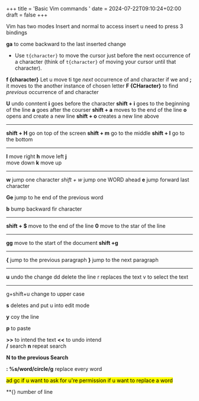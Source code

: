 +++
title = 'Basic Vim commands '
date = 2024-07-22T09:10:24+02:00
draft = false
+++

Vim has two modes 
Insert and normal
to access insert u need to press 3 bindings 

**ga**
to come backward to the last inserted change 

- Use `t{character}` to move the cursor just before the next occurrence of a character (think of `t{character}` of moving your cursor until that character).

**f {character}**
Let u move ti tge *next* occurrence of and character 
if we and **;**
it moves to the another instance of chosen letter 
**F {CHaracter}** 
to find *previous* occurrence of and character 

**U**
undo conntent
**i** 
goes before the character
**shift + i**
goes to the beginning of the line 
**a** 
goes after the courser 
**shift + a**
moves to the end of the line 
**o** 
opens and create a  new line
**shift + o**
creates a new line above 

---
**shift + H**
go on top of the screen 
**shift + m**
go to the middle
**shift + l** 
go to the bottom

---
**l** 
move right
**h**
move left 
**j**  
move down
**k** 
move up

----
**w** 
jump one character 
*shift + w*
jump one WORD ahead 
**e** 
jump forward last character 

**Ge**
jump to he end of the previous word 


**b** 
bump backward fir character 

---
**shift + $** 
move to the end of the line 
**0** 
move to the star of the line 

---
**gg**
move to the start of the document 
**shift +g**

---
**{**
jump to the previous paragraph 
**}**
jump to the next paragraph 

---
**u** 
undo the change 
dd 
delete the line 
r
replaces the text 
v 
to  select the text 

---
g+shift+u
change to upper case 

**s** 
deletes and put u into edit mode 

**y** 
coy the line 

**p** 
to paste 

 **>>** 
 to intend the text 
 **<<** 
 to undo intend  
 **/** 
 search 
 **n**
 repeat search 

**N to the previous Search**

**: %s/word/circle/g**
replace every word 

<mark class="hltr-reds">ad gc if u want to ask for u're  permission  if u want to replace a word </mark>

**{} number of line 
